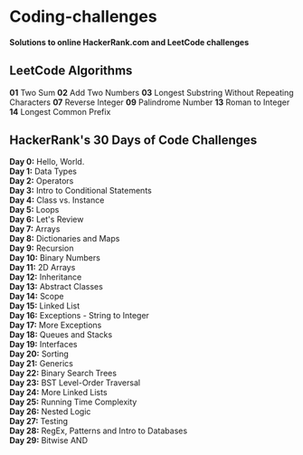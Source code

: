 # Coding-challenges
#### Solutions to online HackerRank.com and LeetCode challenges

## LeetCode Algorithms

**01** Two Sum
**02** Add Two Numbers
**03** Longest Substring Without Repeating Characters
**07** Reverse Integer
**09** Palindrome Number
**13** Roman to Integer
**14** Longest Common Prefix

## HackerRank's 30 Days of Code Challenges

**Day 0:** Hello, World.  
**Day 1:** Data Types  
**Day 2:** Operators  
**Day 3:** Intro to Conditional Statements  
**Day 4:** Class vs. Instance  
**Day 5:** Loops  
**Day 6:** Let's Review  
**Day 7:** Arrays  
**Day 8:** Dictionaries and Maps  
**Day 9:** Recursion  
**Day 10:** Binary Numbers  
**Day 11:** 2D Arrays  
**Day 12:** Inheritance  
**Day 13:** Abstract Classes  
**Day 14:** Scope  
**Day 15:** Linked List  
**Day 16:** Exceptions - String to Integer  
**Day 17:** More Exceptions  
**Day 18:** Queues and Stacks  
**Day 19:** Interfaces  
**Day 20:** Sorting  
**Day 21:** Generics  
**Day 22:** Binary Search Trees  
**Day 23:** BST Level-Order Traversal  
**Day 24:** More Linked Lists  
**Day 25:** Running Time Complexity  
**Day 26:** Nested Logic  
**Day 27:** Testing  
**Day 28:** RegEx, Patterns and Intro to Databases  
**Day 29:** Bitwise AND  
